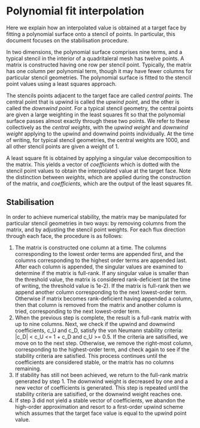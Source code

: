 Polynomial fit interpolation
============================

Here we explain how an interpolated value is obtained at a target face by fitting a polynomial surface onto a stencil of points.  In particular, this document focuses on the stabilisation procedure.

In two dimensions, the polynomial surface comprises nine terms, and a typical stencil in the interior of a quadritaleral mesh has twelve points.  A matrix is constructed having one row per stencil point.  Typically, the matrix has one column per polynomial term, though it may have fewer columns for particular stencil geometries.  The polynomial surface is fitted to the stencil point values using a least squares approach.

The stencils points adjacent to the target face are called *central points*.  The central point that is upwind is called the *upwind point*, and the other is called the *downwind point*.  For a typical stencil geometry, the central points are given a large weighting in the least squares fit so that the polynomial surface passes almost exactly through these two points.  We refer to these collectively as the *central weights*, with the *upwind weight* and *downwind weight* applying to the upwind and downwind points individually.  At the time of writing, for typical stencil geometries, the central weights are 1000, and all other stencil points are given a weight of 1.

A least square fit is obtained by applying a singular value decomposition to the matrix.  This yields a vector of *coefficients* which is dotted with the stencil point values to obtain the interpolated value at the target face.  Note the distinction between *weights*, which are applied during the construction of the matrix, and *coefficients*, which are the output of the least squares fit.

Stabilisation
-------------

In order to achieve numerical stability, the matrix may be manipulated for particular stencil geometries in two ways: by removing columns from the matrix, and by adjusting the stencil point weights.  For each flux direction through each face, the procedure is as follows:

1. The matrix is constructed one column at a time.  The columns corresponding to the lowest order terms are appended first, and the columns corresponding to the highest order terms are appended last.  After each column is appended, the singular values are examined to determine if the matrix is full-rank.  If any singular value is smaller than the threshold value, the matrix is considered rank-deficient (at the time of writing, the threshold value is 1e-2).  If the matrix is full-rank then we append another column corresponding to the next lowest-order term.  Otherwise if matrix becomes rank-deficient having appended a column, then that column is removed from the matrix and another column is tried, corresponding to the next lowest-order term.
2. When the previous step is complete, the result is a full-rank matrix with up to nine columns.  Next, we check if the upwind and downwind coefficients, c\_U and c\_D, satisfy the von Neumann stability criteria: |c_D| < c_U <= 1 + c\_D and c_U >= 0.5.  If the criteria are satisified, we move on to the next step.  Otherwise, we remove the right-most column, corresponding to the highest-order term, and check again to see if the stability criteria are satisfied.  This process continues until the coefficients are considered stable, or the matrix has no columns remaining.
3. If stability has still not been achieved, we return to the full-rank matrix generated by step 1.  The downwind weight is decreased by one and a new vector of coefficients is generated.  This step is repeated until the stability criteria are satisified, or the downwind weight reaches one.
4. If step 3 did not yield a stable vector of coefficients, we abandon the high-order approximation and resort to a first-order upwind scheme which assumes that the target face value is equal to the upwind point value.
